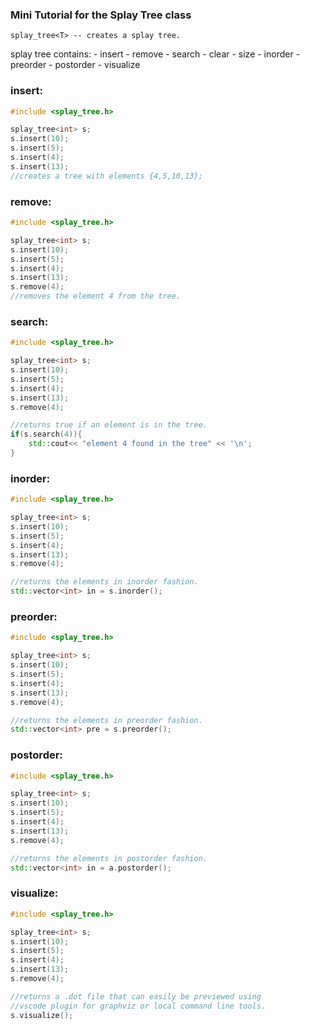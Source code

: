 ### Mini Tutorial for the Splay Tree class

    splay_tree<T> -- creates a splay tree.

splay tree contains:
    - insert
    - remove
    - search
    - clear
    - size
    - inorder
    - preorder
    - postorder
    - visualize
  
### **insert**:
```cpp
#include <splay_tree.h>

splay_tree<int> s;
s.insert(10);
s.insert(5);
s.insert(4);
s.insert(13);
//creates a tree with elements {4,5,10,13};
```

### **remove**:
```cpp
#include <splay_tree.h>

splay_tree<int> s;
s.insert(10);
s.insert(5);
s.insert(4);
s.insert(13);
s.remove(4);
//removes the element 4 from the tree.
```

### **search**:
```cpp
#include <splay_tree.h>

splay_tree<int> s;
s.insert(10);
s.insert(5);
s.insert(4);
s.insert(13);
s.remove(4);

//returns true if an element is in the tree.
if(s.search(4)){
    std::cout<< "element 4 found in the tree" << '\n';
}
```

### **inorder**:
```cpp
#include <splay_tree.h>

splay_tree<int> s;
s.insert(10);
s.insert(5);
s.insert(4);
s.insert(13);
s.remove(4);

//returns the elements in inorder fashion.
std::vector<int> in = s.inorder();
```

### **preorder**:
```cpp
#include <splay_tree.h>

splay_tree<int> s;
s.insert(10);
s.insert(5);
s.insert(4);
s.insert(13);
s.remove(4);

//returns the elements in preorder fashion.
std::vector<int> pre = s.preorder();
```

### **postorder**:
```cpp
#include <splay_tree.h>

splay_tree<int> s;
s.insert(10);
s.insert(5);
s.insert(4);
s.insert(13);
s.remove(4);

//returns the elements in postorder fashion.
std::vector<int> in = a.postorder();
```

### **visualize**:
```cpp
#include <splay_tree.h>

splay_tree<int> s;
s.insert(10);
s.insert(5);
s.insert(4);
s.insert(13);
s.remove(4);

//returns a .dot file that can easily be previewed using
//vscode plugin for graphviz or local command line tools.
s.visualize();
```
